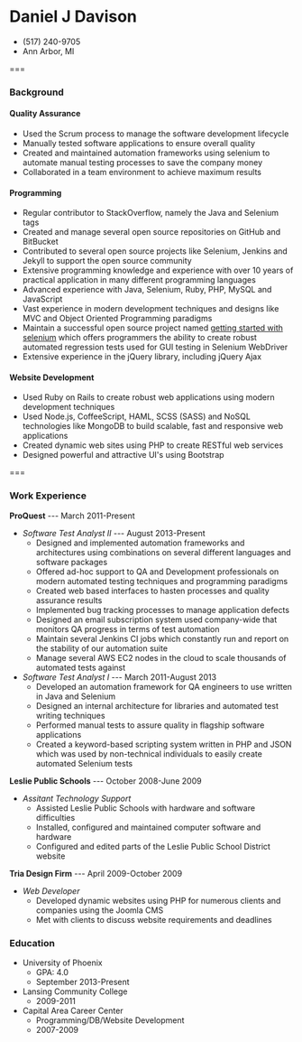 Daniel J Davison
===
- (517) 240-9705
- Ann Arbor, MI

===

### Background

#### Quality Assurance
- Used the Scrum process to manage the software development lifecycle
- Manually tested software applications to ensure overall quality
- Created and maintained automation frameworks using selenium to automate manual testing processes to save the company money
- Collaborated in a team environment to achieve maximum results

#### Programming
- Regular contributor to StackOverflow, namely the Java and Selenium tags
- Created and manage several open source repositories on GitHub and BitBucket
- Contributed to several open source projects like Selenium, Jenkins and Jekyll to support the open source community
- Extensive programming knowledge and experience with over 10 years of practical application in many different programming languages
- Advanced experience with Java, Selenium, Ruby, PHP, MySQL and JavaScript
- Vast experience in modern development techniques and designs like MVC and Object Oriented Programming paradigms
- Maintain a successful open source project named [getting started with selenium](http://github.com/ddavison/getting-started-with-selenium) which offers programmers the ability to create robust automated regression tests used for GUI testing in Selenium WebDriver
- Extensive experience in the jQuery library, including jQuery Ajax

#### Website Development
- Used Ruby on Rails to create robust web applications using modern development techniques
- Used Node.js, CoffeeScript, HAML, SCSS (SASS) and NoSQL technologies like MongoDB to build scalable, fast and responsive web applications
- Created dynamic web sites using PHP to create RESTful web services
- Designed powerful and attractive UI's using Bootstrap

===

### Work Experience


**ProQuest** --- March 2011-Present
  * *Software Test Analyst II* --- August 2013-Present
    - Designed and implemented automation frameworks and architectures using combinations on several different languages and software packages
    - Offered ad-hoc support to QA and Development professionals on modern automated testing techniques and programming paradigms
    - Created web based interfaces to hasten processes and quality assurance results
    - Implemented bug tracking processes to manage application defects
    - Designed an email subscription system used company-wide that monitors QA progress in terms of test automation
    - Maintain several Jenkins CI jobs which constantly run and report on the stability of our automation suite
    - Manage several AWS EC2 nodes in the cloud to scale thousands of automated tests against
  * *Software Test Analyst I* --- March 2011-August 2013
    - Developed an automation framework for QA engineers to use written in Java and Selenium
    - Designed an internal architecture for libraries and automated test writing techniques
    - Performed manual tests to assure quality in flagship software applications
    - Created a keyword-based scripting system written in PHP and JSON which was used by non-technical individuals to easily create automated Selenium tests
    
**Leslie Public Schools** --- October 2008-June 2009
  * *Assitant Technology Support*
    - Assisted Leslie Public Schools with hardware and software difficulties
    - Installed, configured and maintained computer software and hardware
    - Configured and edited parts of the Leslie Public School District website
  
**Tria Design Firm** --- April 2009-October 2009
  * *Web Developer*
    - Developed dynamic websites using PHP for numerous clients and companies using the Joomla CMS
    - Met with clients to discuss website requirements and deadlines
  
### Education
- University of Phoenix
  * GPA: 4.0
  * September 2013-Present
- Lansing Community College
  * 2009-2011
- Capital Area Career Center
  * Programming/DB/Website Development 
  * 2007-2009
